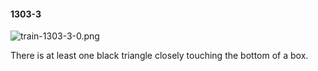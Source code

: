 #### 1303-3
![train-1303-3-0.png](https://github.com/lil-lab/nlvr/raw/master/nlvr/train/images/26/train-1303-3-0.png "train-1303-3-0.png")

There is at least one black triangle closely touching the bottom of a box.